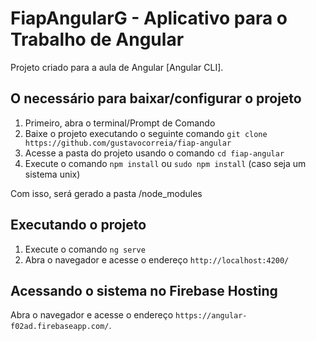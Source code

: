 # FiapAngularG - Aplicativo para o Trabalho de Angular

Projeto criado para a aula de Angular [Angular CLI].

## O necessário para baixar/configurar o projeto

1. Primeiro, abra o terminal/Prompt de Comando
2. Baixe o projeto executando o seguinte comando `git clone https://github.com/gustavocorreia/fiap-angular`
3. Acesse a pasta do projeto usando o comando `cd fiap-angular`
4. Execute o comando `npm install` ou `sudo npm install` (caso seja um sistema unix)

Com isso, será gerado a pasta /node_modules

## Executando o projeto

1. Execute o comando `ng serve`
2. Abra o navegador e acesse o endereço `http://localhost:4200/`

## Acessando o sistema no Firebase Hosting

Abra o navegador e acesse o endereço `https://angular-f02ad.firebaseapp.com/`.
